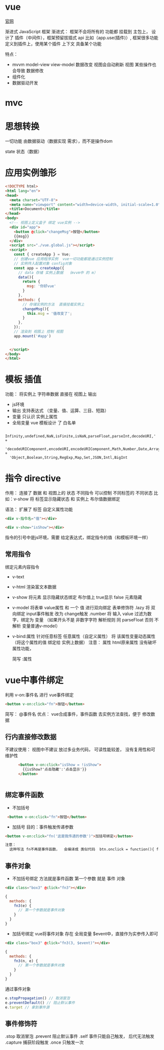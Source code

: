 # vue
[官网](https://cn.vuejs.org/)

渐进式
JavaScript 框架
渐进式：
  框架不会将所有的 功能都 挂载到 主包上， 设计了 插件（中间件），框架预留拔插式 api 比如（app.use(插件)）, 框架很多功能定义到插件上，使用某个插件 上下文 具备某个功能


特点：
  + mvvm   model-view  view-model 
  数据改变 视图会自动刷新    视图 某些操作也会导致 数据修改
  + 组件化
  + 数据驱动开发  

# mvc


# 思想转换

一切功能 由数据驱动（数据实现 需求），而不是操作dom

state 状态（数据）

# 应用实例雏形
```html
<!DOCTYPE html>
<html lang="en">
<head>
  <meta charset="UTF-8">
  <meta name="viewport" content="width=device-width, initial-scale=1.0">
  <title>Document</title>
</head>
<body>
  <!-- 视图上定义盒子 绑定 vue实例 -->
  <div id="app">
    <button @click="changeMsg">按钮</button>
    {{msg}}
  </div>
  <script src="./vue.global.js"></script>
  <script>
    const { createApp } = Vue;
    // 创建vue 应用程序实例  vue一切功能都是通过实例控制
    // 实例传入配置对象 config对象
    const app = createApp({
      // data 存储 实例上数据  （mvvm中 的 m）
      data(){
        return {
          msg: '你好vue'
        }
      },
      methods: {
        // 存储实例的方法  直接挂载实例上
        changeMsg(){
          this.msg = '值改变了';
        }
      },
    });
    // 渲染到 视图上 控制 视图
    app.mount('#app')

    
  </script>
</body>
</html>
```


# 模板  插值 
功能：
  将实例上 字符串数据 直接在 视图上 输出

+ js环境
+ 输出  支持表达式 （变量、值、运算、三目、短路）
+ 变量 只认识  实例上属性 
+ 全局变量  vue 模板设计 了 白名单  
```
   Infinity,undefined,NaN,isFinite,isNaN,parseFloat,parseInt,decodeURI,' +
  'decodeURIComponent,encodeURI,encodeURIComponent,Math,Number,Date,Array,' +
  'Object,Boolean,String,RegExp,Map,Set,JSON,Intl,BigInt
```

# 指令  directive
作用：
  连接了 数据 和 视图上的 状态
不同指令 可以控制 不同标签的 不同状态 比如：v-show 将 标签显示隐藏状态 和 实例上 布尔值数据绑定

语法：
  扩展了 标签 自定义属性功能
```html
<div v-指令名="值"></div>

<div v-show="isShow"></div>
```

指令的引号中是js环境，需要 给定表达式，绑定指令的值（和模板环境一样）

## 常用指令
绑定元素内容指令
+ v-text 
+ v-html  渲染富文本数据
+ v-show 将元素 显示隐藏状态绑定 布尔值上  true显示 false 元素隐藏
+ v-model 将表单 value属性 和 一个 值 进行双向绑定
  表单修饰符
    .lazy 将 双向绑定 input事件触发 改为 change触发
    .number 将 输入 value 过滤为数字，绑定为 变量 （如果开头不是 非数字字符 解析规则 同 parseFloat 否则 不解析 变量普通v-model）

+ v-bind:属性 
  针对任意标签 任意属性（自定义属性） 将 该属性变量动态属性（将这个属性的值 绑定给 实例上数据）
  注意：
    属性 html原来属性 没有破坏属性功能，<img v-bind:src="url"/>

  简写
    :属性 <img :src="url"/>

# vue中事件绑定
利用 v-on:事件名 进行 vue事件绑定
```html
<button v-on:click="fn">按钮</button>
```
简写：
  @事件名
优点：
  vue合成事件，事件函数 去实例方法查找，便于 修改数据

## 行内直接修改数据 
不建议使用： 视图中不建议 放过多业务代码， 可读性能较差， 没有复用性和可维护性
```html
      <button v-on:click="isShow = !isShow">
        {{isShow?'点击隐藏':'点击显示'}}
      </button>
    
```
## 绑定事件函数
+ 不加括号
```html
 <button v-on:click="fn">按钮</button>
```
+ 加括号
目的：事件触发传递参数
```html
<button v-on:click="fn('这是我传递的参数')">加括号绑定</button>

注意：
  这种写法 fn不再是事件函数，  会编译成 类似代码  btn.onclick = function(){ fn() }
```

## 事件对象
+ 不加括号绑定  方法就是事件函数 第一个参数 就是 事件 对象
```html
<div class="box3" @click="fn3"></div>
```
```js
{
  methods: {
    fn3(e) {
      // 第一个参数就是事件对象
    }
  }
}
```
+ 加括号绑定 vue将事件对象 存在 全局变量 $event中，直接作为实参传入即可
```html
<div class="box3" @click="fn3(3, $event)"></div>
```
```js
{
  methods: {
    fn3(n, e) {
      // 第一个参数就是事件对象
    }
  }
}
```

通过事件对象
```js
e.stopPropagation() // 取消冒泡
e.preventDefault() // 阻止默认事件
e.target // 拿到事件源
```

## 事件修饰符
.stop 取消冒泡
.prevent  阻止默认事件
.self 事件只能自己触发， 后代无法触发
.capture 捕获阶段触发
.once 只触发一次